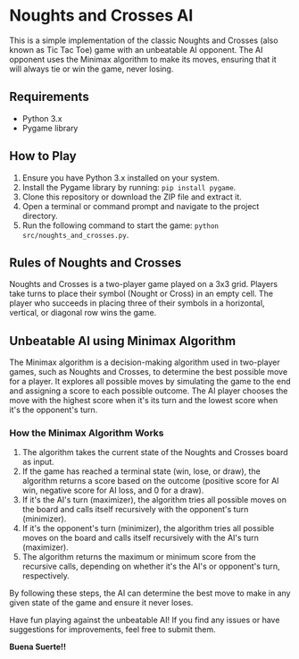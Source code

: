 # Noughts and Crosses AI

This is a simple implementation of the classic Noughts and Crosses (also known as Tic Tac Toe) game with an unbeatable AI opponent. The AI opponent uses the Minimax algorithm to make its moves, ensuring that it will always tie or win the game, never losing.

## Requirements

-   Python 3.x
-   Pygame library

## How to Play

1. Ensure you have Python 3.x installed on your system.
2. Install the Pygame library by running: `pip install pygame`.
3. Clone this repository or download the ZIP file and extract it.
4. Open a terminal or command prompt and navigate to the project directory.
5. Run the following command to start the game: `python src/noughts_and_crosses.py`.

## Rules of Noughts and Crosses

Noughts and Crosses is a two-player game played on a 3x3 grid. Players take turns to place their symbol (Nought or Cross) in an empty cell. The player who succeeds in placing three of their symbols in a horizontal, vertical, or diagonal row wins the game.

## Unbeatable AI using Minimax Algorithm

The Minimax algorithm is a decision-making algorithm used in two-player games, such as Noughts and Crosses, to determine the best possible move for a player. It explores all possible moves by simulating the game to the end and assigning a score to each possible outcome. The AI player chooses the move with the highest score when it's its turn and the lowest score when it's the opponent's turn.

### How the Minimax Algorithm Works

1. The algorithm takes the current state of the Noughts and Crosses board as input.
2. If the game has reached a terminal state (win, lose, or draw), the algorithm returns a score based on the outcome (positive score for AI win, negative score for AI loss, and 0 for a draw).
3. If it's the AI's turn (maximizer), the algorithm tries all possible moves on the board and calls itself recursively with the opponent's turn (minimizer).
4. If it's the opponent's turn (minimizer), the algorithm tries all possible moves on the board and calls itself recursively with the AI's turn (maximizer).
5. The algorithm returns the maximum or minimum score from the recursive calls, depending on whether it's the AI's or opponent's turn, respectively.

By following these steps, the AI can determine the best move to make in any given state of the game and ensure it never loses.

Have fun playing against the unbeatable AI! If you find any issues or have suggestions for improvements, feel free to submit them.

**Buena Suerte!!**
